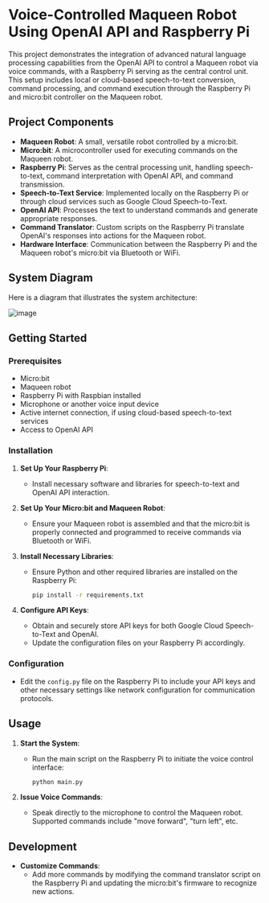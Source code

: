 # Voice-Controlled Maqueen Robot Using OpenAI API and Raspberry Pi

This project demonstrates the integration of advanced natural language processing capabilities from the OpenAI API to control a Maqueen robot via voice commands, with a Raspberry Pi serving as the central control unit. This setup includes local or cloud-based speech-to-text conversion, command processing, and command execution through the Raspberry Pi and micro:bit controller on the Maqueen robot.

## Project Components

- **Maqueen Robot**: A small, versatile robot controlled by a micro:bit.
- **Micro:bit**: A microcontroller used for executing commands on the Maqueen robot.
- **Raspberry Pi**: Serves as the central processing unit, handling speech-to-text, command interpretation with OpenAI API, and command transmission.
- **Speech-to-Text Service**: Implemented locally on the Raspberry Pi or through cloud services such as Google Cloud Speech-to-Text.
- **OpenAI API**: Processes the text to understand commands and generate appropriate responses.
- **Command Translator**: Custom scripts on the Raspberry Pi translate OpenAI's responses into actions for the Maqueen robot.
- **Hardware Interface**: Communication between the Raspberry Pi and the Maqueen robot's micro:bit via Bluetooth or WiFi.

## System Diagram

Here is a diagram that illustrates the system architecture:

![image](https://github.com/TheTechieTailor/Voice-Controlled-Robotics-and-Automation-using-AI/assets/164169172/6b3a26cf-6b71-4185-a03f-2eaefeed13e4)


## Getting Started

### Prerequisites

- Micro:bit
- Maqueen robot
- Raspberry Pi with Raspbian installed
- Microphone or another voice input device
- Active internet connection, if using cloud-based speech-to-text services
- Access to OpenAI API

### Installation

1. **Set Up Your Raspberry Pi**: 
   - Install necessary software and libraries for speech-to-text and OpenAI API interaction.
   
2. **Set Up Your Micro:bit and Maqueen Robot**: 
   - Ensure your Maqueen robot is assembled and that the micro:bit is properly connected and programmed to receive commands via Bluetooth or WiFi.

3. **Install Necessary Libraries**:
   - Ensure Python and other required libraries are installed on the Raspberry Pi:
     ```bash
     pip install -r requirements.txt
     ```

4. **Configure API Keys**:
   - Obtain and securely store API keys for both Google Cloud Speech-to-Text and OpenAI.
   - Update the configuration files on your Raspberry Pi accordingly.

### Configuration

- Edit the `config.py` file on the Raspberry Pi to include your API keys and other necessary settings like network configuration for communication protocols.

## Usage

1. **Start the System**:
   - Run the main script on the Raspberry Pi to initiate the voice control interface:
     ```bash
     python main.py
     ```

2. **Issue Voice Commands**:
   - Speak directly to the microphone to control the Maqueen robot. Supported commands include "move forward", "turn left", etc.

## Development

- **Customize Commands**:
  - Add more commands by modifying the command translator script on the Raspberry Pi and updating the micro:bit's firmware to recognize new actions.
